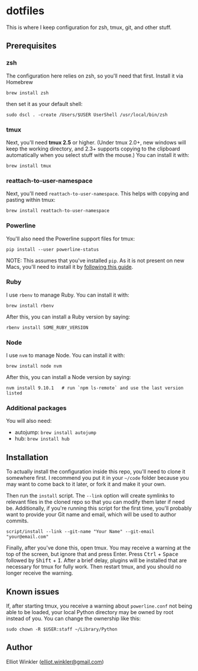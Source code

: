 # dotfiles

This is where I keep configuration for zsh, tmux, git, and other stuff.

## Prerequisites

### zsh

The configuration here relies on zsh, so you'll need that first. Install it via
Homebrew

    brew install zsh

then set it as your default shell:

    sudo dscl . -create /Users/$USER UserShell /usr/local/bin/zsh

### tmux

Next, you'll need **tmux 2.5** or higher. (Under tmux 2.0+, new windows will
keep the working directory, and 2.3+ supports copying to the clipboard
automatically when you select stuff with the mouse.) You can install it with:

    brew install tmux

### reattach-to-user-namespace

Next, you'll need `reattach-to-user-namespace`. This helps with copying and
pasting within tmux:

    brew install reattach-to-user-namespace

### Powerline

You'll also need the Powerline support files for tmux:

    pip install --user powerline-status

NOTE: This assumes that you've installed `pip`. As it is not present on new
Macs, you'll need to install it by [following this guide][installing-pip].

[installing-pip]: https://pip.pypa.io/en/stable/installing/#installing-with-get-pip-py

### Ruby

I use `rbenv` to manage Ruby. You can install it with:

    brew install rbenv

After this, you can install a Ruby version by saying:

    rbenv install SOME_RUBY_VERSION

### Node

I use `nvm` to manage Node. You can install it with:

    brew install node nvm

After this, you can install a Node version by saying:

    nvm install 9.10.1   # run `npm ls-remote` and use the last version listed

### Additional packages

You will also need:

* autojump: `brew install autojump`
* hub: `brew install hub`

## Installation

To actually install the configuration inside this repo, you'll need to clone it
somewhere first. I recommend you put it in your `~/code` folder because you may
want to come back to it later, or fork it and make it your own.

Then run the `install` script. The `--link` option will create symlinks to
relevant files in the cloned repo so that you can modify them later if need be.
Additionally, if you're running this script for the first time, you'll probably
want to provide your Git name and email, which will be used to author commits.

    script/install --link --git-name "Your Name" --git-email "your@email.com"

Finally, after you've done this, open tmux. You may receive a warning at the top
of the screen, but ignore that and press Enter. Press <kbd>Ctrl</kbd> +
<kbd>Space</kbd> followed by <kbd>Shift</kbd> + <kbd>I</kbd>. After a brief
delay, plugins will be installed that are necessary for tmux for fully work.
Then restart tmux, and you should no longer receive the warning.

## Known issues

If, after starting tmux, you receive a warning about `powerline.conf` not being
able to be loaded, your local Python directory may be owned by root instead of
you. You can change the ownership like this:

    sudo chown -R $USER:staff ~/Library/Python

## Author

Elliot Winkler (<elliot.winkler@gmail.com>)
